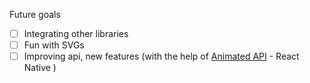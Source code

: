 Future goals

- [ ] Integrating other libraries
- [ ] Fun with SVGs
- [ ] Improving api, new features (with the help of [Animated API](https://facebook.github.io/react-native/docs/animations.html) - React Native )
